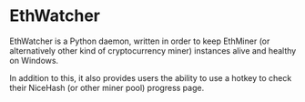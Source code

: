 # EthWatcher

EthWatcher is a Python daemon, written in order to keep EthMiner (or alternatively other kind of cryptocurrency miner) instances alive and healthy on Windows.

In addition to this, it also provides users the ability to use a hotkey to check their NiceHash (or other miner pool) progress page.